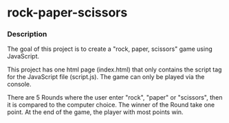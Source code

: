 # rock-paper-scissors

### Description

The goal of this project is to create a "rock, paper, scissors" game using JavaScript.

This project has one html page (index.html) that only contains the script tag for the JavaScript file (script.js).
The game can only be played via the console.

There are 5 Rounds where the user enter "rock", "paper" or "scissors", then it is compared to the computer choice. The winner of the Round take one point. At the end of the game, the player with most points win.